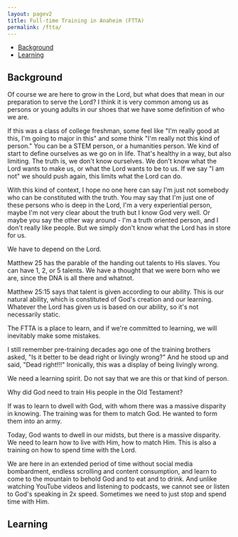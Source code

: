 ```yaml
---
layout: pagev2
title: Full-time Training in Anaheim (FTTA)
permalink: /ftta/
---
```

- [Background](#background)
- [Learning](#learning)

## Background

Of course we are here to grow in the Lord, but what does that mean in our preparation to serve the Lord? I think it is very common among us as persons or young adults in our shoes that we have some definition of who we are. 

If this was a class of college freshman, some feel like "I'm really good at this, I'm going to major in this" and some think "I'm really not this kind of person." You can be a STEM person, or a humanities person. We kind of start to define ourselves as we go on in life. That's healthy in a way, but also limiting. The truth is, we don't know ourselves. We don't know what the Lord wants to make us, or what the Lord wants to be to us. If we say "I am not" we should push again, this limits what the Lord can do. 

With this kind of context, I hope no one here can say I'm just not somebody who  can be constituted with the truth. You may say that I'm just one of these persons who is deep in the Lord, I'm a very experiential person, maybe I'm not very clear about the truth but I know God very well. Or maybe you say the other way around - I'm a truth oriented person, and I don't really like people. But we simply don't know what the Lord has in store for us.

We have to depend on the Lord. 

Matthew 25 has the parable of the handing out talents to His slaves. You can have 1, 2, or 5 talents. We have a thought that we were born who we are, since the DNA is all there and whatnot.

Matthew 25:15 says that talent is given according to our ability. This is our natural ability, which is constituted of God's creation and our learning. Whatever the Lord has given us is based on our ability, so it's not necessarily static. 

The FTTA is a place to learn, and if we're committed to learning, we will inevitably make some mistakes. 

I still remember pre-training decades ago one of the training brothers asked, "Is it better to be dead right or livingly wrong?" And he stood up and said, "Dead right!!!" Ironically, this was a display of being livingly wrong.

We need a learning spirit. Do not say that we are this or that kind of person.

Why did God need to train His people in the Old Testament?

If was to learn to dwell with God, with whom there was a massive disparity in knowing. The training was for them to match God. He wanted to form them into an army.

Today, God wants to dwell in our midsts, but there is a massive disparity. We need to learn how to live with Him, how to match Him. This is also a training on how to spend time with the Lord.

We are here in an extended period of time without social media bombardment, endless scrolling and content consumption, and learn to come to the mountain to behold God and to eat and to drink. And unlike watching YouTube videos and listening to podcasts, we cannot see or listen to God's speaking in 2x speed. Sometimes we need to just stop and spend time with Him.


## Learning


